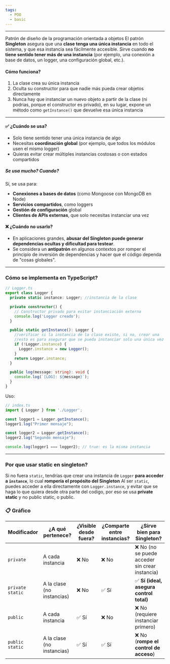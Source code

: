 ```yaml
---
tags:
  - POO
  - basic
---
```

---

Patrón de diseño de la programación orientada a objetos
El patrón **Singleton** asegura que una **clase tenga una única instancia** en todo el sistema, y que esa instancia sea fácilmente accesible. Sirve cuando **no tiene sentido tener más de una instancia** (por ejemplo, una conexión a base de datos, un logger, una configuración global, etc.).

#### Cómo funciona?

1. La clase crea su única instancia
2. Oculta su constructor para que nadie más pueda crear objetos directamente
3. Nunca hay que instanciar un nuevo objeto a partir de la clase (ni podrias, porque el constructor es privado), en su lugar, expone un método como `getInstance()` que devuelve esa única instancia

---
#### ✅ ¿Cuándo se usa?

-  Solo tiene sentido tener una única instancia de algo
-  Necesitas **coordinación global** (por ejemplo, que todos los módulos usen el mismo logger)
-  Quieras evitar crear múltiples instancias costosas o con estados compartidos

##### Se usa mucho? Cuando?

Sí, se usa para:
- **Conexiones a bases de datos** (como Mongoose con MongoDB en Node)
- **Servicios compartidos**, como loggers
- **Gestión de configuración** global
- **Clientes de APIs externas**, que solo necesitas instanciar una vez

#### ❌ ¿Cuándo no usarlo?

-  En aplicaciones grandes, **abusar del Singleton puede generar dependencias ocultas y dificultad para testear**.
-  Se considera un **antipatrón** en algunos contextos por romper el principio de inversión de dependencias y hacer que el código dependa de "cosas globales".


---

### Cómo se implementa en TypeScript?

```ts
// Logger.ts
export class Logger {
  private static instance: Logger; //instancia de la clase

  private constructor() {
    // Constructor privado para evitar instanciación externa
    console.log('Logger creado');
  }

  public static getInstance(): Logger {
    //verificar si la instancia de la clase existe, si no, crear una
	//esto es para asegurar que se pueda instanciar solo una única vez
    if (!Logger.instance) {
      Logger.instance = new Logger();
    }
    return Logger.instance;
  }

  public log(message: string): void {
    console.log(`[LOG]: ${message}`);
  }
}

```

Uso:
```ts
// index.ts
import { Logger } from './Logger';

const logger1 = Logger.getInstance();
logger1.log("Primer mensaje");

const logger2 = Logger.getInstance();
logger2.log("Segundo mensaje");

console.log(logger1 === logger2); // true: es la misma instancia

```

---

### Por que usar static en singleton?

Si no fuera `static`, tendrías que crear una instancia de `Logger` **para acceder a `instance`**, lo cual **rompería el propósito del Singleton**
Al ser `static`, puedes acceder a ella directamente con `Logger.instance`, y evitar que se haga lo que quiera desde otra parte del codigo, por eso se usa **private static** y no public static, o public.

###  📋 Gráfico

| **Modificador**  | **¿A qué pertenece?**      | **¿Visible desde fuera?** | **¿Comparte entre instancias?** | **¿Sirve bien para Singleton?**                |
| ---------------- | -------------------------- | ------------------------- | ------------------------------- | ---------------------------------------------- |
| `private`        | A cada instancia           | ❌ No                      | ❌ No                            | ❌ No (no se puede acceder sin crear instancia) |
| `private static` | A la clase (no instancias) | ❌ No                      | ✅ Sí                            | ✅ **Sí (ideal, asegura control total)**        |
| `public`         | A cada instancia           | ✅ Sí                      | ❌ No                            | ❌ No (requiere instanciar primero)             |
| `public static`  | A la clase (no instancias) | ✅ Sí                      | ✅ Sí                            | ❌ No (**rompe el control de acceso**)          |
